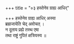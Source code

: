 +++
title = "०३ हस्तेनेव ग्राह्य आधिर्"

+++
हस्तेनेव ग्राह्य आधिर् अस्या  
ब्रह्मजायेति चेद् अवोचत् ।  
न दूताय प्रह्ये तस्थ एषा  
तथा राष्ट्रं गुपितं क्षत्रियस्य ॥
